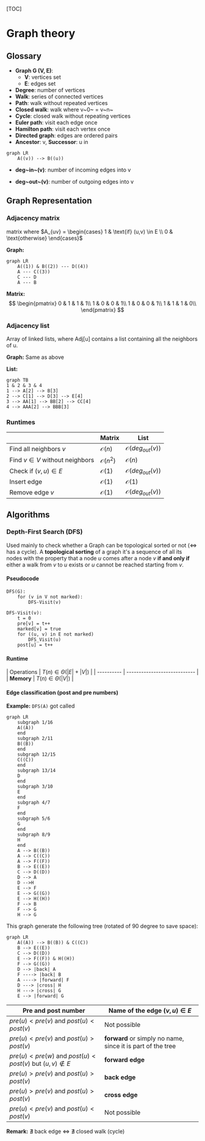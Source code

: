 [TOC]

# Graph theory

## Glossary

- **Graph G  (V, E)**:
  - **V**: vertices set
  - **E**: edges set
- **Degree**: number of vertices
- **Walk**: series of connected vertices
- **Path**: walk without repeated vertices
- **Closed walk**: walk where v~0~ = v~n~
- **Cycle**: closed walk without repeating vertices
- **Euler path**: visit each edge once
- **Hamilton path**: visit each vertex once
- **Directed graph**: edges are ordered pairs
- **Ancestor**: v, **Successor**: u  in 

```mermaid
graph LR
	A((v)) --> B((u))
```

- **deg~in~(v)**: number of incoming edges into v

- **deg~out~(v)**: number of outgoing edges into v

  

## Graph Representation

### Adjacency matrix

matrix where $A_{uv} = \begin{cases} 1 & \text{if} (u,v) \in E \\ 0 & \text{otherwise} \end{cases}$

**Graph:**

```mermaid
graph LR 
	A((1)) & B((2)) --- D((4))
	A --- C((3))
	C --- D
	A --- B

```

**Matrix:**
$$
\begin{pmatrix}
0 & 1 & 1 & 1\\
1 & 0 & 0 & 1\\
1 & 0 & 0 & 1\\
1 & 1 & 1 & 0\\
\end{pmatrix}
$$

  ### Adjacency list

Array of linked lists, where Adj[u] contains a list containing all the neighbors of u.

**Graph:** Same as above

**List:**

```mermaid
graph TB
1 & 2 & 3 & 4
1 --> A[2] --> B[3]
2 --> C[1] --> D[3] --> E[4]
3 --> AA[1] --> BB[2] --> CC[4]
4 --> AAA[2] --> BBB[3]
```

### Runtimes

|                                  | Matrix             | List                        |
| -------------------------------- | ------------------ | --------------------------- |
| Find all neighbors $v$           | $\mathcal{O}(n)$   | $\mathcal{O}(deg_{out}(v))$ |
| Find $v \in V$ without neighbors | $\mathcal{O}(n^2)$ | $\mathcal{O}(n)$            |
| Check if $(v,u) \in E$           | $\mathcal{O}(1)$   | $\mathcal{O}(deg_{out}(v))$ |
| Insert edge                      | $\mathcal{O}(1)$   | $\mathcal{O}(1)$            |
| Remove edge $v$                  | $\mathcal{O}(1)$   | $\mathcal{O}(deg_{out}(v))$ |

 ## Algorithms

### Depth-First Search (DFS)

Used mainly to check whether a Graph can be topological sorted or not ($\Leftrightarrow$ has a cycle). A **topological sorting** of a graph it's a sequence of all its nodes with the property that a node $u$ comes after a node $v$ **if and only if** either a walk from $v$ to $u$ exists or $u$ cannot be reached starting from $v$.

#### Pseudocode

```pseudocode
DFS(G):
	for (v in V not marked):
		DFS-Visit(v)
```

```pseudocode
DFS-Visit(v):
	t = 0
	pre[v] = t++
	marked[v] = true
	for ((u, v) in E not marked)
		DFS_Visit(u)
	post[u] = t++
```

#### Runtime

| Operations | $T(n) \in \Theta(|E| + |V|)$ |
| ---------- | ---------------------------- |
| **Memory** | $T(n) \in \Theta(|V|)$       |

#### Edge classification (post and pre numbers)

**Example:** `DFS(A)` got called

```mermaid
graph LR
	subgraph 1/16
	A((A))
	end
	subgraph 2/11
	B((B))
	end
	subgraph 12/15
	C((C))
	end
	subgraph 13/14
	D
	end
	subgraph 3/10
	E
	end
	subgraph 4/7
	F
	end
	subgraph 5/6
	G
	end
	subgraph 8/9
	H
	end
	A --> B((B))
	A --> C((C))
	A --> F((F))
	B --> E((E))
	C --> D((D))
	D --> A
	D -->H
	E --> F
	E --> G((G))
	E --> H((H))
	F --> B
	F --> G
	H --> G
```

This graph generate the following tree (rotated of 90 degree to save space):

```mermaid
graph LR
	A((A)) --> B((B)) & C((C))
	B --> E((E))
	C --> D((D))
	E --> F((F)) & H((H))
	F --> G((G))
	D --> |back| A
	F ----> |back| B
	A ----> |forward| F
	D ---> |cross| H
	H ---> |cross| G
	E --> |forward| G
```

| Pre and post number                                          | Name of the edge $(v, u) \in E$                             |
| ------------------------------------------------------------ | ----------------------------------------------------------- |
| $pre(u) < pre(v)$ and $post(u) < post(v)$                    | Not possible                                                |
| $pre(u) < pre(v)$ and $post(u) > post(v)$                    | **forward** or simply no name, since it is part of the tree |
| $pre(u) < pre(w)$ and $post(u) < post(v)$ but $(u,v) \notin E$ | **forward edge**                                            |
| $pre(u) > pre(v)$ and $post(u) > post(v)$                    | **back edge**                                               |
| $pre(u) > pre(v)$ and $post(u) > post(v)$                    | **cross edge**                                              |
| $pre(u) < pre(v)$ and $post(u) < post(v)$                    | Not possible                                                |

**Remark:** $\nexists$ back edge $\Leftrightarrow$ $\nexists$ closed walk (cycle)